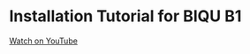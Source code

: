 # Installation Tutorial for BIQU B1

[Watch on YouTube](https://www.youtube.com/watch?v=Xk4I0IYyJag)